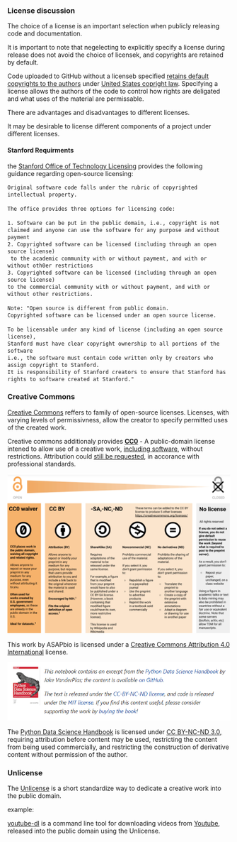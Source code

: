 
### License discussion

The choice of a license is an important selection when publicly releasing code and documentation.

It is important to note that negelecting to  explicitly specify a license during release does not avoid the choice of licensek, and copyrights are retained by default.

 Code uploaded to GitHub without a licenseb specified [retains default copyrights to the authors](https://docs.github.com/en/repositories/managing-your-repositorys-settings-and-features/customizing-your-repository/licensing-a-repository)  under [United States copright law](https://www.uspto.gov/ip-policy/copyright-policy/copyright-basics).
Specifying a license allows the authors of the code to control  how rights are deligated and what uses of the material are permissable.

There are advantages and disadvantages to different licenses.


It may be desirable to license different components of a project under different licenses.


#### Stanford Requirments

the [Stanford Office of Technology Licensing](https://otl.stanford.edu/software) provides the following guidance regarding open-source licensing:

```
Original software code falls under the rubric of copyrighted intellectual property.

The office provides three options for licensing code:

1. Software can be put in the public domain, i.e., copyright is not claimed and anyone can use the software for any purpose and without payment
2. Copyrighted software can be licensed (including through an open source license)
 to the academic community with or without payment, and with or without oth0er restrictions
3. Copyrighted software can be licensed (including through an open source license) 
to the commercial community with or without payment, and with or without other restrictions.

Note: "Open source is different from public domain. 
Copyrighted software can be licensed under an open source license.

To be licensable under any kind of license (including an open source license), 
Stanford must have clear copyright ownership to all portions of the software 
i.e., the software must contain code written only by creators who assign copyright to Stanford. 
It is responsibility of Stanford creators to ensure that Stanford has rights to software created at Stanford."
```



###


### Creative Commons

[Creative Commons](https://creativecommons.org/share-your-work/cclicenses/https://creativecommons.org/share-your-work/cclicenses/) reffers to  family of open-source licenses. 
Licenses, with varying levels of permissivness, allow the creator to specify permitted uses of the created work.

Creative commons additionaly provides [**CC0**](https://creativecommons.org/publicdomain/zero/1.0/legalcode.txt) - A public-domain license intened to allow use of a creative work, [including software](https://wiki.creativecommons.org/wiki/CC0_FAQ#May_I_apply_CC0_to_computer_software.3F_If_so.2C_is_there_a_recommended_implementation.3F), without restrictions. Attribution could [still be requested](https://wiki.creativecommons.org/wiki/CC0_FAQ#Does_CC0_require_others_who_use_my_work_to_give_me_attribution.3F), in accorance with professional standards.




![Chart of Creative Commons licenses from ASPbio.org ](license_info\cclicenses_aspbio_org.PNG)

This work by ASAPbio is licensed under a [Creative Commons Attribution 4.0 International](http://creativecommons.org/licenses/by/4.0/) license.

![Python Data Science Handbook](license_info/jakevdp_handbook.PNG)

The [Python Data Science Handbook](https://jakevdp.github.io/PythonDataScienceHandbook/)
 is licensed under
[CC BY-NC-ND 3.0](https://creativecommons.org/licenses/by-nc-nd/3.0/us/legalcode),
requiring attribution before content may be used, restricting the content from being used commercially, and restricting the construction of derivative content without permission of the author.

### Unlicense


The [Unlicense]() is a short standardize way to dedicate a creative work into the public domain.


example:

[youtube-dl](https://github.com/ytdl-org/youtube-dl) is a command line tool for downloading videos from [Youtube](youtube.com), released into the public domain using the Unlicense.


